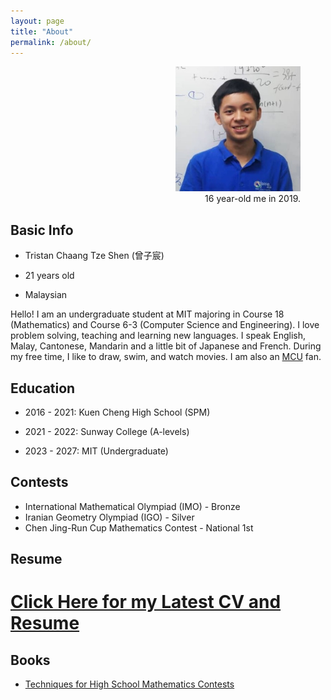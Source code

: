 ```yaml
---
layout: page
title: "About"
permalink: /about/
---
```


<figure align="right">
  <img src="/downloads/ProfilePic.jpg" alt="Profile Picture" style="height: 200px; width:200px;"/>
  <figcaption>16 year-old me in 2019.</figcaption>
</figure>

## Basic Info

* Tristan Chaang Tze Shen (曾子宸)

* 21 years old

* Malaysian


Hello! I am an undergraduate student at MIT majoring in Course 18 (Mathematics) and Course 6-3 (Computer Science and Engineering). I love problem solving, teaching and learning new languages. I speak English, Malay, Cantonese, Mandarin and a little bit of Japanese and French. During my free time, I like to draw, swim, and watch movies. I am also an [MCU](https://en.wikipedia.org/wiki/Marvel_Cinematic_Universe) fan.


## Education

* 2016 - 2021: Kuen Cheng High School (SPM)

* 2021 - 2022: Sunway College (A-levels)

* 2023 - 2027: MIT (Undergraduate)

## Contests

* International Mathematical Olympiad (IMO) - Bronze
* Iranian Geometry Olympiad (IGO) - Silver
* Chen Jing-Run Cup Mathematics Contest - National 1st

## Resume

# [Click Here for my Latest CV and Resume](resume.md)

## Books

* [Techniques for High School Mathematics Contests](https://tristanchaang.github.io/mybook/)
